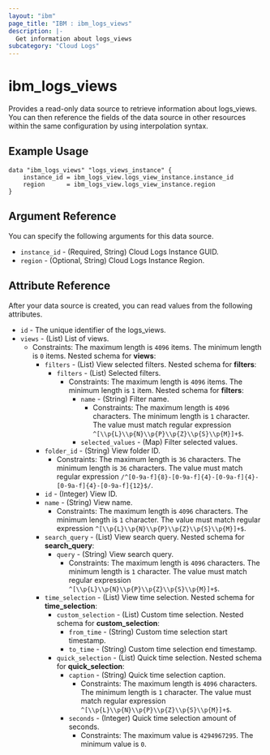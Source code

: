 ```yaml
---
layout: "ibm"
page_title: "IBM : ibm_logs_views"
description: |-
  Get information about logs_views
subcategory: "Cloud Logs"
---
```



# ibm_logs_views

Provides a read-only data source to retrieve information about logs_views. You can then reference the fields of the data source in other resources within the same configuration by using interpolation syntax.

## Example Usage

```hcl
data "ibm_logs_views" "logs_views_instance" {
	instance_id = ibm_logs_view.logs_view_instance.instance_id
	region      = ibm_logs_view.logs_view_instance.region
}
```

## Argument Reference

You can specify the following arguments for this data source.

* `instance_id` - (Required, String)  Cloud Logs Instance GUID.
* `region` - (Optional, String) Cloud Logs Instance Region.

## Attribute Reference

After your data source is created, you can read values from the following attributes.

* `id` - The unique identifier of the logs_views.
* `views` - (List) List of views.
  * Constraints: The maximum length is `4096` items. The minimum length is `0` items.
Nested schema for **views**:
	* `filters` - (List) View selected filters.
	Nested schema for **filters**:
		* `filters` - (List) Selected filters.
		  * Constraints: The maximum length is `4096` items. The minimum length is `1` item.
		Nested schema for **filters**:
			* `name` - (String) Filter name.
			  * Constraints: The maximum length is `4096` characters. The minimum length is `1` character. The value must match regular expression `^[\\p{L}\\p{N}\\p{P}\\p{Z}\\p{S}\\p{M}]+$`.
			* `selected_values` - (Map) Filter selected values.
	* `folder_id` - (String) View folder ID.
	  * Constraints: The maximum length is `36` characters. The minimum length is `36` characters. The value must match regular expression `/^[0-9a-f]{8}-[0-9a-f]{4}-[0-9a-f]{4}-[0-9a-f]{4}-[0-9a-f]{12}$/`.
	* `id` - (Integer) View ID.
	* `name` - (String) View name.
	  * Constraints: The maximum length is `4096` characters. The minimum length is `1` character. The value must match regular expression `^[\\p{L}\\p{N}\\p{P}\\p{Z}\\p{S}\\p{M}]+$`.
	* `search_query` - (List) View search query.
	Nested schema for **search_query**:
		* `query` - (String) View search query.
		  * Constraints: The maximum length is `4096` characters. The minimum length is `1` character. The value must match regular expression `^[\\p{L}\\p{N}\\p{P}\\p{Z}\\p{S}\\p{M}]+$`.
	* `time_selection` - (List) View time selection.
	Nested schema for **time_selection**:
		* `custom_selection` - (List) Custom time selection.
		Nested schema for **custom_selection**:
			* `from_time` - (String) Custom time selection start timestamp.
			* `to_time` - (String) Custom time selection end timestamp.
		* `quick_selection` - (List) Quick time selection.
		Nested schema for **quick_selection**:
			* `caption` - (String) Quick time selection caption.
			  * Constraints: The maximum length is `4096` characters. The minimum length is `1` character. The value must match regular expression `^[\\p{L}\\p{N}\\p{P}\\p{Z}\\p{S}\\p{M}]+$`.
			* `seconds` - (Integer) Quick time selection amount of seconds.
			  * Constraints: The maximum value is `4294967295`. The minimum value is `0`.

